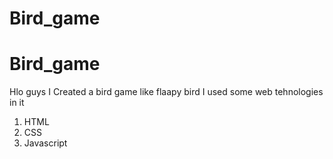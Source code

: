 # Bird_game
# Bird_game
Hlo guys I Created a bird game like flaapy bird
I used some web tehnologies in it
1. HTML
2. CSS
3. Javascript
